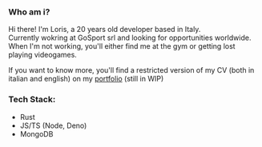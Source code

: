 ### Who am i?
Hi there! I'm Loris, a 20 years old developer based in Italy.  
Currently wokring at GoSport srl and looking for opportunities worldwide.  
When I'm not working, you'll either find me at the gym or getting lost playing videogames.

If you want to know more, you'll find a restricted version of my CV (both in italian and english) on my [portfolio](www.loriscuntreri.com) (still in WIP)


### **Tech Stack:**
 - Rust
 - JS/TS (Node, Deno)
 - MongoDB
